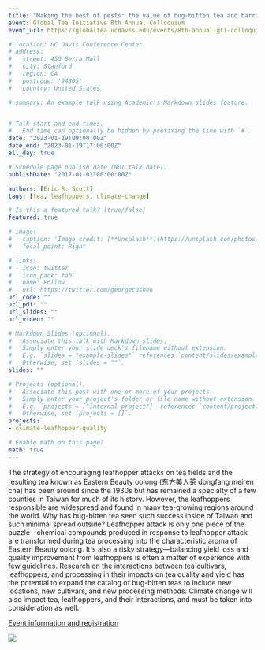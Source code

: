 ```yaml
---
title: "Making the best of pests: the value of bug-bitten tea and barriers to its spread"
event: Global Tea Initiative 8th Annual Colloquium
event_url: https://globaltea.ucdavis.edu/events/8th-annual-gti-colloquium-2023-event-page-registration-link

# location: UC Davis Conference Center
# address:
#   street: 450 Serra Mall
#   city: Stanford
#   region: CA
#   postcode: '94305'
#   country: United States

# summary: An example talk using Academic's Markdown slides feature.


# Talk start and end times.
#   End time can optionally be hidden by prefixing the line with `#`.
date: "2023-01-19T09:00:00Z"
date_end: "2023-01-19T17:00:00Z"
all_day: true

# Schedule page publish date (NOT talk date).
publishDate: "2017-01-01T00:00:00Z"

authors: [Eric R. Scott]
tags: [tea, leafhoppers, climate-change]

# Is this a featured talk? (true/false)
featured: true

# image:
#   caption: 'Image credit: [**Unsplash**](https://unsplash.com/photos/bzdhc5b3Bxs)'
#   focal_point: Right

# links:
# - icon: twitter
#   icon_pack: fab
#   name: Follow
#   url: https://twitter.com/georgecushen
url_code: ""
url_pdf: ""
url_slides: ""
url_video: ""

# Markdown Slides (optional).
#   Associate this talk with Markdown slides.
#   Simply enter your slide deck's filename without extension.
#   E.g. `slides = "example-slides"` references `content/slides/example-slides.md`.
#   Otherwise, set `slides = ""`.
slides: ""

# Projects (optional).
#   Associate this post with one or more of your projects.
#   Simply enter your project's folder or file name without extension.
#   E.g. `projects = ["internal-project"]` references `content/project/deep-learning/index.md`.
#   Otherwise, set `projects = []`.
projects:
- climate-leafhopper-quality

# Enable math on this page?
math: true
---
```


The strategy of encouraging leafhopper attacks on tea fields and the resulting tea known as Eastern Beauty oolong (东方美人茶 dongfang meiren cha) has been around since the 1930s but has remained a specialty of a few counties in Taiwan for much of its history. However, the leafhoppers responsible are widespread and found in many tea-growing regions around the world. Why has bug-bitten tea seen such success inside of Taiwan and such minimal spread outside? Leafhopper attack is only one piece of the puzzle—chemical compounds produced in response to leafhopper attack are transformed during tea processing into the characteristic aroma of Eastern Beauty oolong. It's also a risky strategy—balancing yield loss and quality improvement from leafhoppers is often a matter of experience with few guidelines. Research on the interactions between tea cultivars, leafhoppers, and processing in their impacts on tea quality and yield has the potential to expand the catalog of bug-bitten teas to include new locations, new cultivars, and new processing methods. Climate change will also impact tea, leafhoppers, and their interactions, and must be taken into consideration as well.

[Event information and registration](https://globaltea.ucdavis.edu/events/8th-annual-gti-colloquium-2023-event-page-registration-link)

![](https://globaltea.ucdavis.edu/sites/g/files/dgvnsk4466/files/styles/sf_large_width/public/media/images/QR%20code%20flyer.png?itok=pkywK-sl)


